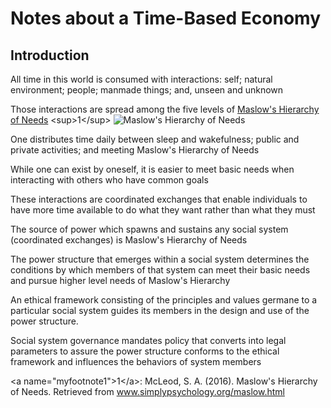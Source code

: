 # Notes about a Time-Based Economy

## Introduction
All time in this world is consumed with interactions: self; natural environment; people; manmade things; and, unseen and unknown

Those interactions are spread among the five levels of [Maslow's Hierarchy of Needs](https://www.simplypsychology.org/maslow.html "Maslow's Hierarchy of Needs") \<sup\>1\</sup\>
![](https://drive.google.com/open?id=0BxdGRSb8tFu1UEtqTURqLXNWZ1k "Maslow's Hierarchy of Needs")

One distributes time daily between sleep and wakefulness; public and private activities; and meeting Maslow's Hierarchy of Needs 

While one can exist by oneself, it is easier to meet basic needs when interacting with others who have common goals

These interactions are coordinated exchanges that enable individuals to have more time available to do what they want rather than what they must

The source of power which spawns and sustains any social system (coordinated exchanges) is Maslow's Hierarchy of Needs

The power structure that emerges within a social system determines the conditions by which members of that system can meet their basic needs and pursue higher level needs of Maslow's Hierarchy
 
An ethical framework consisting of the principles and values germane to a particular social system guides its members in the design and use of the power structure.

Social system governance mandates policy that converts into legal parameters to assure the power structure conforms to the ethical framework and influences the behaviors of system members

\<a name="myfootnote1"\>1\</a\>: McLeod, S. A. (2016). Maslow's Hierarchy of Needs. Retrieved from www.simplypsychology.org/maslow.html
